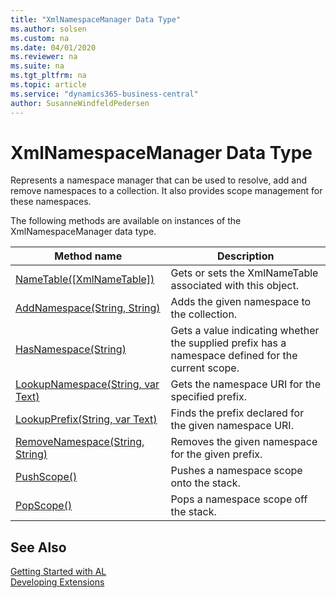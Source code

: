 ```yaml
---
title: "XmlNamespaceManager Data Type"
ms.author: solsen
ms.custom: na
ms.date: 04/01/2020
ms.reviewer: na
ms.suite: na
ms.tgt_pltfrm: na
ms.topic: article
ms.service: "dynamics365-business-central"
author: SusanneWindfeldPedersen
---
```

[//]: # (START>DO_NOT_EDIT)
[//]: # (IMPORTANT:Do not edit any of the content between here and the END>DO_NOT_EDIT.)
[//]: # (Any modifications should be made in the .xml files in the ModernDev repo.)
# XmlNamespaceManager Data Type
Represents a namespace manager that can be used to resolve, add and remove namespaces to a collection. It also provides scope management for these namespaces.



The following methods are available on instances of the XmlNamespaceManager data type.

|Method name|Description|
|-----------|-----------|
|[NameTable([XmlNameTable])](xmlnamespacemanager-nametable-method.md)|Gets or sets the XmlNameTable associated with this object.|
|[AddNamespace(String, String)](xmlnamespacemanager-addnamespace-method.md)|Adds the given namespace to the collection.|
|[HasNamespace(String)](xmlnamespacemanager-hasnamespace-method.md)|Gets a value indicating whether the supplied prefix has a namespace defined for the current scope.|
|[LookupNamespace(String, var Text)](xmlnamespacemanager-lookupnamespace-method.md)|Gets the namespace URI for the specified prefix.|
|[LookupPrefix(String, var Text)](xmlnamespacemanager-lookupprefix-method.md)|Finds the prefix declared for the given namespace URI.|
|[RemoveNamespace(String, String)](xmlnamespacemanager-removenamespace-method.md)|Removes the given namespace for the given prefix.|
|[PushScope()](xmlnamespacemanager-pushscope-method.md)|Pushes a namespace scope onto the stack.|
|[PopScope()](xmlnamespacemanager-popscope-method.md)|Pops a namespace scope off the stack.|

[//]: # (IMPORTANT: END>DO_NOT_EDIT)
## See Also
[Getting Started with AL](../../devenv-get-started.md)  
[Developing Extensions](../../devenv-dev-overview.md)  